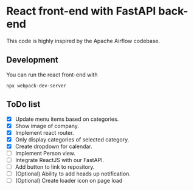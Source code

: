 # React front-end with FastAPI back-end
This code is highly inspired by the Apache Airflow codebase.

## Development
You can run the react front-end with
```shell
npx webpack-dev-server
```

## ToDo list
- [x] Update menu items based on categories.
- [x] Show image of company.
- [x] Implement react router.
- [x] Only display categories of selected category.
- [x] Create dropdown for calendar.
- [ ] Implement Person view.
- [ ] Integrate ReactJS with our FastAPI.
- [ ] Add button to link to repository.
- [ ] (Optional) Ability to add heads up notification.
- [ ] (Optional) Create loader icon on page load
